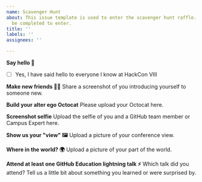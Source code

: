 ```yaml
---
name: Scavenger Hunt
about: This issue template is used to enter the scavenger hunt raffle. All tasks must
  be completed to enter.
title: ''
labels: ''
assignees: ''

---
```


**Say hello 👋**
- [ ] Yes, I have said hello to everyone I know at HackCon VIII

**Make new friends 👯‍♀️**
Share a screenshot of you introducing yourself to someone new.

**Build your alter ego Octocat**
Please upload your Octocat here.

**Screenshot selfie**
Upload the selfie of you and a GitHub team member or Campus Expert here.

**Show us your "view" 🖼**
Upload a picture of your conference view.

**Where in the world? 🌍**
Upload a picture of your part of the world.

**Attend at least one GitHub Education lightning talk ⚡️**
Which talk did you attend?
Tell us a little bit about something you learned or were surprised by.
